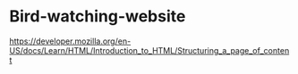 # Bird-watching-website
https://developer.mozilla.org/en-US/docs/Learn/HTML/Introduction_to_HTML/Structuring_a_page_of_content
